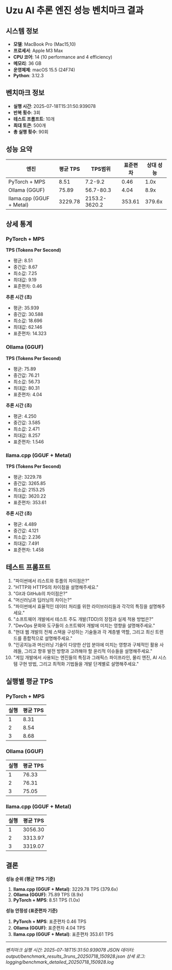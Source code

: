 # Uzu AI 추론 엔진 성능 벤치마크 결과

## 시스템 정보
- **모델**: MacBook Pro (Mac15,10)
- **프로세서**: Apple M3 Max
- **CPU 코어**: 14 (10 performance and 4 efficiency)
- **메모리**: 36 GB
- **운영체제**: macOS 15.5 (24F74)
- **Python**: 3.12.3

## 벤치마크 정보
- **실행 시간**: 2025-07-18T15:31:50.939078
- **반복 횟수**: 3회
- **테스트 프롬프트**: 10개
- **최대 토큰**: 500개
- **총 실행 횟수**: 90회

## 성능 요약

| 엔진 | 평균 TPS | TPS범위 | 표준편차 | 상대 성능 |
|------|----------|----------|----------|----------|
| PyTorch + MPS | 8.51 | 7.2-9.2 | 0.46 | 1.0x |
| Ollama (GGUF) | 75.89 | 56.7-80.3 | 4.04 | 8.9x |
| llama.cpp (GGUF + Metal) | 3229.78 | 2153.2-3620.2 | 353.61 | 379.6x |

## 상세 통계

### PyTorch + MPS

**TPS (Tokens Per Second)**
- 평균: 8.51
- 중간값: 8.67
- 최소값: 7.25
- 최대값: 9.19
- 표준편차: 0.46

**추론 시간 (초)**
- 평균: 35.939
- 중간값: 30.588
- 최소값: 18.696
- 최대값: 62.146
- 표준편차: 14.323

### Ollama (GGUF)

**TPS (Tokens Per Second)**
- 평균: 75.89
- 중간값: 76.21
- 최소값: 56.73
- 최대값: 80.31
- 표준편차: 4.04

**추론 시간 (초)**
- 평균: 4.250
- 중간값: 3.585
- 최소값: 2.471
- 최대값: 8.257
- 표준편차: 1.546

### llama.cpp (GGUF + Metal)

**TPS (Tokens Per Second)**
- 평균: 3229.78
- 중간값: 3265.85
- 최소값: 2153.25
- 최대값: 3620.22
- 표준편차: 353.61

**추론 시간 (초)**
- 평균: 4.489
- 중간값: 4.121
- 최소값: 2.236
- 최대값: 7.491
- 표준편차: 1.458

## 테스트 프롬프트

1. "파이썬에서 리스트와 튜플의 차이점은?"
2. "HTTP와 HTTPS의 차이점을 설명해주세요."
3. "Git과 GitHub의 차이점은?"
4. "머신러닝과 딥러닝의 차이는?"
5. "파이썬에서 효율적인 데이터 처리를 위한 라이브러리들과 각각의 특징을 설명해주세요."
6. "소프트웨어 개발에서 테스트 주도 개발(TDD)의 장점과 실제 적용 방법은?"
7. "DevOps 문화와 도구들이 소프트웨어 개발에 미치는 영향을 설명해주세요."
8. "현대 웹 개발의 전체 스택을 구성하는 기술들과 각 계층별 역할, 그리고 최신 트렌드를 종합적으로 설명해주세요."
9. "인공지능과 머신러닝 기술이 다양한 산업 분야에 미치는 영향과 구체적인 활용 사례들, 그리고 향후 발전 방향과 고려해야 할 윤리적 이슈들을 설명해주세요."
10. "게임 개발에서 사용되는 엔진들의 특징과 그래픽스 파이프라인, 물리 엔진, AI 시스템 구현 방법, 그리고 최적화 기법들을 개발 단계별로 설명해주세요."

## 실행별 평균 TPS

### PyTorch + MPS

| 실행 | 평균 TPS |
|------|----------|
| 1 | 8.31 |
| 2 | 8.54 |
| 3 | 8.68 |

### Ollama (GGUF)

| 실행 | 평균 TPS |
|------|----------|
| 1 | 76.33 |
| 2 | 76.31 |
| 3 | 75.05 |

### llama.cpp (GGUF + Metal)

| 실행 | 평균 TPS |
|------|----------|
| 1 | 3056.30 |
| 2 | 3313.97 |
| 3 | 3319.07 |

## 결론

**성능 순위 (평균 TPS 기준)**

1. **llama.cpp (GGUF + Metal)**: 3229.78 TPS (379.6x)
2. **Ollama (GGUF)**: 75.89 TPS (8.9x)
3. **PyTorch + MPS**: 8.51 TPS (1.0x)

**성능 안정성 (표준편차 기준)**

1. **PyTorch + MPS**: 표준편차 0.46 TPS
2. **Ollama (GGUF)**: 표준편차 4.04 TPS
3. **llama.cpp (GGUF + Metal)**: 표준편차 353.61 TPS

---

*벤치마크 실행 시간: 2025-07-18T15:31:50.939078*
*JSON 데이터: output/benchmark_results_3runs_20250718_150928.json*
*상세 로그: logging/benchmark_detailed_20250718_150928.log*

